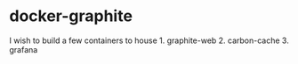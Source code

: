 # docker-graphite

I wish to build a few containers to house
    1. graphite-web
    2. carbon-cache
    3. grafana
    

